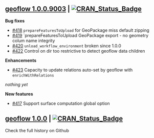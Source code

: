 
## [geoflow 1.0.0.9003](https://github.com/r-geoflow/geoflow) | [![CRAN_Status_Badge](https://img.shields.io/badge/CRAN-unavailable-red.svg)](https://github.com/r-geoflow/geoflow)

**Bug fixes**

* [#418](https://github.com/r-geoflow/geoflow/issues/418) `prepareFeaturesToUpload` for GeoPackage miss default zipping
* [#419](https://github.com/r-geoflow/geoflow/issues/419) `prepareFeaturesToUpload GeoPackage export - no geometry colum name integrity
* [#420](https://github.com/r-geoflow/geoflow/issues/420) `unload_workflow_environment` broken since 1.0.0
* [#422](https://github.com/r-geoflow/geoflow/issues/422) Control on dir too restrictive to detect geoflow data children

**Enhancements**

* [#423](https://github.com/r-geoflow/geoflow/issues/423) Capacity to update relations auto-set by geoflow with `enrichWithRelations`

_nothing yet_

**New features**

* [#417](https://github.com/r-geoflow/geoflow/issues/417) Support surface computation global option


## [geoflow 1.0.0](https://cran.r-project.org/package=geoflow) | [![CRAN_Status_Badge](https://img.shields.io/badge/CRAN-published-blue.svg)](https://cran.r-project.org/package=geoflow)

Check the full history on Github